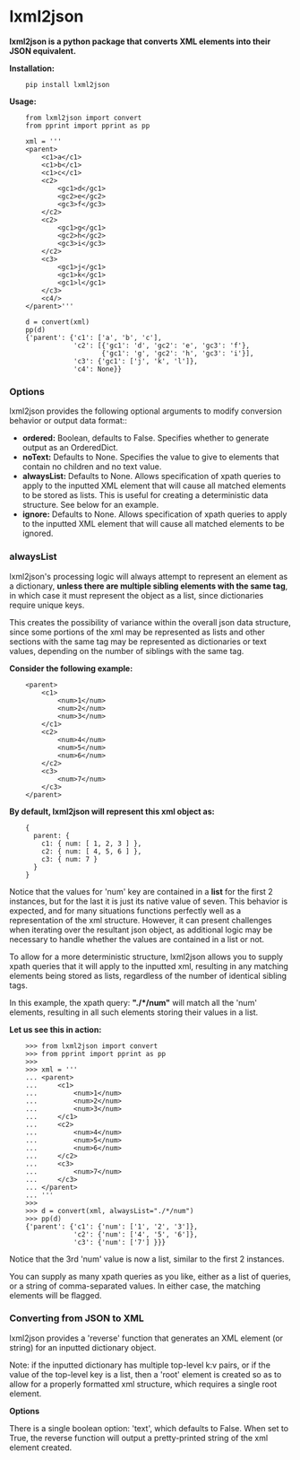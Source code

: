 # lxml2json

**lxml2json is a python package that converts XML elements into their JSON equivalent.**


**Installation:**
        
        pip install lxml2json
        
        

**Usage:**
        
        from lxml2json import convert
        from pprint import pprint as pp

        xml = '''
        <parent>
            <c1>a</c1>
            <c1>b</c1>
            <c1>c</c1>
            <c2>
                <gc1>d</gc1>
                <gc2>e</gc2>
                <gc3>f</gc3>
            </c2>
            <c2>
                <gc1>g</gc1>
                <gc2>h</gc2>
                <gc3>i</gc3>
            </c2>
            <c3>
                <gc1>j</gc1>
                <gc1>k</gc1>
                <gc1>l</gc1>
            </c3>
            <c4/>
        </parent>'''

        d = convert(xml)
        pp(d)
        {'parent': {'c1': ['a', 'b', 'c'],
                    'c2': [{'gc1': 'd', 'gc2': 'e', 'gc3': 'f'},
                           {'gc1': 'g', 'gc2': 'h', 'gc3': 'i'}],
                    'c3': {'gc1': ['j', 'k', 'l']},
                    'c4': None}}
        

### Options

lxml2json provides the following optional arguments to modify conversion behavior or output data format::

-  **ordered:** Boolean, defaults to False. Specifies whether to generate output as an OrderedDict.
-  **noText:** Defaults to None. Specifies the value to give to elements that contain no children and no text value.
-  **alwaysList:** Defaults to None. Allows specification of xpath queries to apply to the inputted XML element that will
                   cause all matched elements to be stored as lists. This is useful for creating a deterministic data structure.
                   See below for an example.
-  **ignore:** Defaults to None. Allows specification of xpath queries to apply to the inputted XML element that will cause
               all matched elements to be ignored.                   
                   
### alwaysList

lxml2json's processing logic will always attempt to represent an element as a dictionary, **unless there are multiple
sibling elements with the same tag**, in which case it must represent the object as a list, since dictionaries require unique keys.

This creates the possibility of variance within the overall json data structure, since some portions of the xml may be represented as lists and
other sections with the same tag may be represented as dictionaries or text values, depending on the number of siblings with the same tag.

**Consider the following example:**
    
        <parent>
            <c1>
                <num>1</num>
                <num>2</num>
                <num>3</num>
            </c1>
            <c2>
                <num>4</num>
                <num>5</num>
                <num>6</num>
            </c2>
            <c3>
                <num>7</num>
            </c3>
        </parent>

**By default, lxml2json will represent this xml object as:**

        {
          parent: {
            c1: { num: [ 1, 2, 3 ] },
            c2: { num: [ 4, 5, 6 ] },
            c3: { num: 7 }
          }
        }
        
Notice that the values for 'num' key are contained in a **list** for the first 2 instances, but for the last it is just its native value of seven.
This behavior is expected, and for many situations functions perfectly well as a representation of the xml structure. However, it can present
challenges when iterating over the resultant json object, as additional logic may be necessary to handle whether the values are contained in a list or not.

To allow for a more deterministic structure, lxml2json allows you to supply xpath queries that it will apply to the inputted xml, resulting in any matching elements
being stored as lists, regardless of the number of identical sibling tags.

In this example, the xpath query: **"./*/num"** will match all the 'num' elements, resulting in all such elements storing their values in a list.

**Let us see this in action:**
        
        >>> from lxml2json import convert
        >>> from pprint import pprint as pp
        >>> 
        >>> xml = '''
        ... <parent>
        ...     <c1>
        ...         <num>1</num>
        ...         <num>2</num>
        ...         <num>3</num>
        ...     </c1>
        ...     <c2>
        ...         <num>4</num>
        ...         <num>5</num>
        ...         <num>6</num>
        ...     </c2>
        ...     <c3>
        ...         <num>7</num>
        ...     </c3>
        ... </parent>
        ... '''
        >>> 
        >>> d = convert(xml, alwaysList="./*/num")
        >>> pp(d)
        {'parent': {'c1': {'num': ['1', '2', '3']},
                    'c2': {'num': ['4', '5', '6']},
                    'c3': {'num': ['7'] }}}
                    

Notice that the 3rd 'num' value is now a list, similar to the first 2 instances.
                    
You can supply as many xpath queries as you like, either as a list of queries, or a string of comma-separated values. In either case, the matching elements will be flagged.


### Converting from JSON to XML

lxml2json provides a 'reverse' function that generates an XML element (or string) for an inputted dictionary object.

Note: if the inputted dictionary has multiple top-level k:v pairs, or if the value of the top-level key is a list, then a 'root' element is created so as to allow for a properly
formatted xml structure, which requires a single root element.

**Options**

There is a single boolean option: 'text', which defaults to False. When set to True, the reverse function will output a pretty-printed string of the xml element created.






